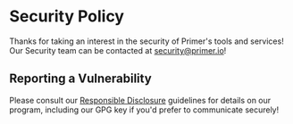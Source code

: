 # Security Policy

Thanks for taking an interest in the security of Primer's tools and services! Our Security team can be contacted at [security@primer.io](mailto:security@primer.io)!

## Reporting a Vulnerability

Please consult our [Responsible Disclosure](https://primer.io/responsible-disclosure) guidelines for details on our program, including our GPG key if you'd prefer to communicate securely!
